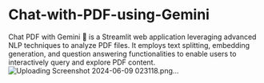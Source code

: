 # Chat-with-PDF-using-Gemini
Chat PDF with Gemini 📄 is a Streamlit web application leveraging advanced NLP techniques to analyze PDF files. It employs text splitting, embedding generation, and question answering functionalities to enable users to interactively query and explore PDF content.
![Uploading Screenshot 2024-06-09 023118.png…]()
